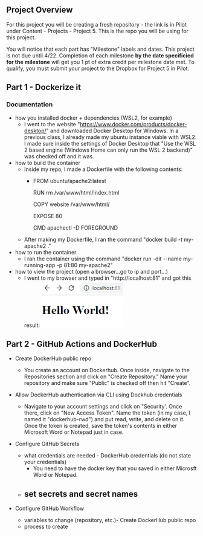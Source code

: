 ## Project Overview

For this project you will be creating a fresh repository - the link is in Pilot under Content - Projects - Project 5. This is the repo you will be using for this project.

You will notice that each part has "Milestone" labels and dates. This project is not due until 4/22. Completion of each milestone **by the date specificied for the milestone** will get you 1 pt of extra credit per milestone date met. To qualify, you must submit your project to the Dropbox for Project 5 in Pilot.

## Part 1 - Dockerize it

### Documentation

- how you installed docker + dependencies (WSL2, for example)
    - I went to the website "https://www.docker.com/products/docker-desktop/" and downloaded Docker Desktop for Windows. In a previous class, I already made my ubuntu instance viable with WSL2. I made sure inside the settings of Docker Desktop that "Use the WSL 2 based engine (Windows Home can only run the WSL 2 backend)" was checked off and it was.
- how to build the container
    - Inside my repo, I made a Dockerfile with the following contents:
        - FROM ubuntu/apache2:latest

          RUN rm /var/www/html/index.html

          COPY website /var/www/html/

          EXPOSE 80

          CMD apachectl -D FOREGROUND
    - After making my Dockerfile, I ran the command "docker build -t my-apache2 ."
- how to run the container
    - I ran the container using the command "docker run -dit --name my-running-app -p 81:80 my-apache2"
- how to view the project (open a browser...go to ip and port...)
    - I went to my browser and typed in "http://localhost:81" and got this result:
    ![HelloWorld](images/HelloWorld.png)

## Part 2 - GitHub Actions and DockerHub

- Create DockerHub public repo
  - You create an account on Dockerhub. Once inside, navigate to the Repositories section and click on "Create Repository." Name your repository and make sure "Public" is checked off then hit "Create".

- Allow DockerHub authentication via CLI using Dockhub credentials
  - Navigate to your account settings and click on "Security'. Once there, click on "New Access Token". Name the token (in my case, I named it "dockerhub-rwd") and put read, write, and delete on it. Once the token is created, save the token's contents in either Microsoft Word or Notepad just in case.

- Configure GitHub Secrets
  - what credentials are needed - DockerHub credentials (do not state your credentials)
    - You need to have the docker key that you saved in either Microsft Word or Notepad.
  - set secrets and secret names
    - 

- Configure GitHub Workflow
  - variables to change (repository, etc.)- Create DockerHub public repo
  - process to create
